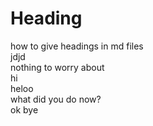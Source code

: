 # Heading
how to give headings in md files\
jdjd\
nothing to worry about\
hi\
heloo\
what did you do now?\
ok bye